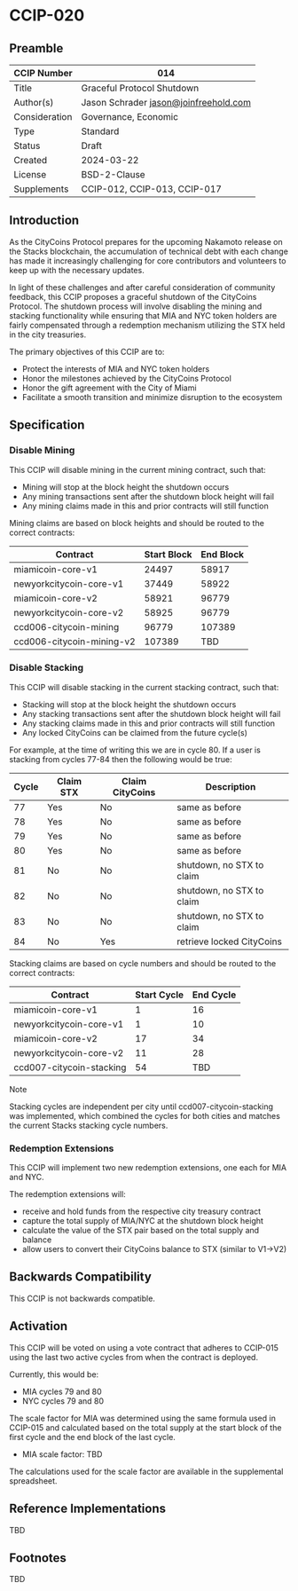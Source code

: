 # CCIP-020

## Preamble

| CCIP Number   | 014                                   |
| ------------- | ------------------------------------- |
| Title         | Graceful Protocol Shutdown            |
| Author(s)     | Jason Schrader jason@joinfreehold.com |
| Consideration | Governance, Economic                  |
| Type          | Standard                              |
| Status        | Draft                                 |
| Created       | 2024-03-22                            |
| License       | BSD-2-Clause                          |
| Supplements   | CCIP-012, CCIP-013, CCIP-017          |

## Introduction

As the CityCoins Protocol prepares for the upcoming Nakamoto release on the Stacks blockchain, the accumulation of technical debt with each change has made it increasingly challenging for core contributors and volunteers to keep up with the necessary updates.

In light of these challenges and after careful consideration of community feedback, this CCIP proposes a graceful shutdown of the CityCoins Protocol. The shutdown process will involve disabling the mining and stacking functionality while ensuring that MIA and NYC token holders are fairly compensated through a redemption mechanism utilizing the STX held in the city treasuries.

The primary objectives of this CCIP are to:

- Protect the interests of MIA and NYC token holders
- Honor the milestones achieved by the CityCoins Protocol
- Honor the gift agreement with the City of Miami
- Facilitate a smooth transition and minimize disruption to the ecosystem

## Specification

### Disable Mining

This CCIP will disable mining in the current mining contract, such that:

- Mining will stop at the block height the shutdown occurs
- Any mining transactions sent after the shutdown block height will fail
- Any mining claims made in this and prior contracts will still function

Mining claims are based on block heights and should be routed to the correct contracts:

| Contract                  | Start Block | End Block |
| ------------------------- | ----------- | --------- |
| miamicoin-core-v1         | 24497       | 58917     |
| newyorkcitycoin-core-v1   | 37449       | 58922     |
| miamicoin-core-v2         | 58921       | 96779     |
| newyorkcitycoin-core-v2   | 58925       | 96779     |
| ccd006-citycoin-mining    | 96779       | 107389    |
| ccd006-citycoin-mining-v2 | 107389      | TBD       |

### Disable Stacking

This CCIP will disable stacking in the current stacking contract, such that:

- Stacking will stop at the block height the shutdown occurs
- Any stacking transactions sent after the shutdown block height will fail
- Any stacking claims made in this and prior contracts will still function
- Any locked CityCoins can be claimed from the future cycle(s)

For example, at the time of writing this we are in cycle 80. If a user is stacking from cycles 77-84 then the following would be true:

| Cycle | Claim STX | Claim CityCoins | Description               |
| ----- | --------- | --------------- | ------------------------- |
| 77    | Yes       | No              | same as before            |
| 78    | Yes       | No              | same as before            |
| 79    | Yes       | No              | same as before            |
| 80    | Yes       | No              | same as before            |
| 81    | No        | No              | shutdown, no STX to claim |
| 82    | No        | No              | shutdown, no STX to claim |
| 83    | No        | No              | shutdown, no STX to claim |
| 84    | No        | Yes             | retrieve locked CityCoins |

Stacking claims are based on cycle numbers and should be routed to the correct contracts:

| Contract                 | Start Cycle | End Cycle |
| ------------------------ | ----------- | --------- |
| miamicoin-core-v1        | 1           | 16        |
| newyorkcitycoin-core-v1  | 1           | 10        |
| miamicoin-core-v2        | 17          | 34        |
| newyorkcitycoin-core-v2  | 11          | 28        |
| ccd007-citycoin-stacking | 54          | TBD       |

> [!NOTE]
> Stacking cycles are independent per city until ccd007-citycoin-stacking was implemented, which combined the cycles for both cities and matches the current Stacks stacking cycle numbers.

### Redemption Extensions

This CCIP will implement two new redemption extensions, one each for MIA and NYC.

The redemption extensions will:

- receive and hold funds from the respective city treasury contract
- capture the total supply of MIA/NYC at the shutdown block height
- calculate the value of the STX pair based on the total supply and balance
- allow users to convert their CityCoins balance to STX (similar to V1->V2)

## Backwards Compatibility

This CCIP is not backwards compatible.

## Activation

This CCIP will be voted on using a vote contract that adheres to CCIP-015 using the last two active cycles from when the contract is deployed.

Currently, this would be:

- MIA cycles 79 and 80
- NYC cycles 79 and 80

The scale factor for MIA was determined using the same formula used in CCIP-015 and calculated based on the total supply at the start block of the first cycle and the end block of the last cycle.

- MIA scale factor: TBD

The calculations used for the scale factor are available in the supplemental spreadsheet.

## Reference Implementations

TBD

## Footnotes

TBD
